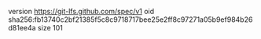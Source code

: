 version https://git-lfs.github.com/spec/v1
oid sha256:fb13740c2bf21385f5c8c9718717bee25e2ff8c97271a05b9ef984b26d81ee4a
size 101
